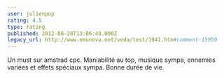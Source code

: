 ```yaml
---
user: julienpop
rating: 4.5
type: rating
published: 2012-08-20T13:06:48.000Z
legacy_url: http://www.emunova.net/veda/test/1941.htm#comment-15959
---
```

Un must sur amstrad cpc. Maniabilité au top, musique sympa, ennemies variées et effets spéciaux sympa. Bonne durée de vie.